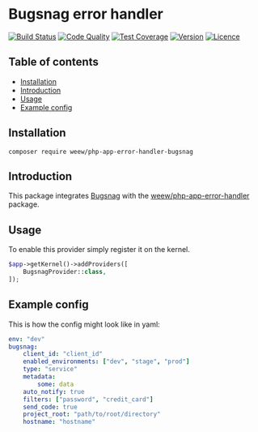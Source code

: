 # Bugsnag error handler

[![Build Status](https://img.shields.io/travis/weew/php-app-error-handler-bugsnag.svg)](https://travis-ci.org/weew/php-app-error-handler-bugsnag)
[![Code Quality](https://img.shields.io/scrutinizer/g/weew/php-app-error-handler-bugsnag.svg)](https://scrutinizer-ci.com/g/weew/php-app-error-handler-bugsnag)
[![Test Coverage](https://img.shields.io/coveralls/weew/php-app-error-handler-bugsnag.svg)](https://coveralls.io/github/weew/php-app-error-handler-bugsnag)
[![Version](https://img.shields.io/packagist/v/weew/php-app-error-handler-bugsnag.svg)](https://packagist.org/packages/weew/php-app-error-handler-bugsnag)
[![Licence](https://img.shields.io/packagist/l/weew/php-app-error-handler-bugsnag.svg)](https://packagist.org/packages/weew/php-app-error-handler-bugsnag)

## Table of contents

- [Installation](#installation)
- [Introduction](#introduction)
- [Usage](#usage)
- [Example config](#example-config)

## Installation

`composer require weew/php-app-error-handler-bugsnag`

## Introduction

This package integrates [Bugsnag](https://bugsnag.com) with the [weew/php-app-error-handler](https://github.com/weew/php-app-error-handler) package.

## Usage

To enable this provider simply register it on the kernel.

```php
$app->getKernel()->addProviders([
    BugsnagProvider::class,
]);
```

## Example config

This is how the config might look like in yaml:

```yaml
env: "dev"
bugsnag:
    client_id: "client_id"
    enabled_environments: ["dev", "stage", "prod"]
    type: "service"
    metadata:
        some: data
    auto_notify: true
    filters: ["password", "credit_card"]
    send_code: true
    project_root: "path/to/root/directory"
    hostname: "hostname"
```
